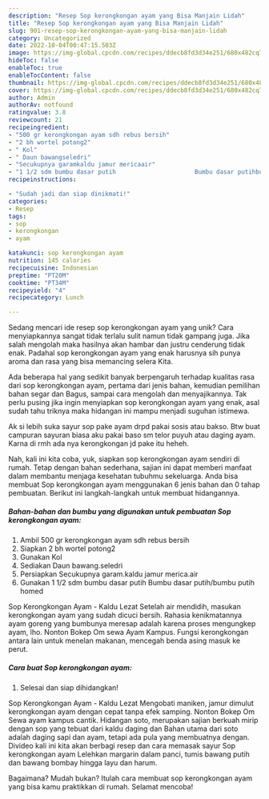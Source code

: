 ```yaml
---
description: "Resep Sop kerongkongan ayam yang Bisa Manjain Lidah"
title: "Resep Sop kerongkongan ayam yang Bisa Manjain Lidah"
slug: 901-resep-sop-kerongkongan-ayam-yang-bisa-manjain-lidah
category: Uncategorized
date: 2022-10-04T00:47:15.503Z
image: https://img-global.cpcdn.com/recipes/ddecb8fd3d34e251/680x482cq70/sop-kerongkongan-ayam-foto-resep-utama.jpg
hideToc: false
enableToc: true
enableTocContent: false
thumbnail: https://img-global.cpcdn.com/recipes/ddecb8fd3d34e251/680x482cq70/sop-kerongkongan-ayam-foto-resep-utama.jpg
cover: https://img-global.cpcdn.com/recipes/ddecb8fd3d34e251/680x482cq70/sop-kerongkongan-ayam-foto-resep-utama.jpg
author: Admin
authorAv: notfound
ratingvalue: 3.8
reviewcount: 21
recipeingredient:
- "500 gr kerongkongan ayam sdh rebus bersih"
- "2 bh wortel potong2"
- " Kol"
- " Daun bawangseledri"
- "Secukupnya garamkaldu jamur mericaair"
- "1 1/2 sdm bumbu dasar putih                      Bumbu dasar putihbumbu putih homed"
recipeinstructions:

- "Sudah jadi dan siap dinikmati!"
categories:
- Resep
tags:
- sop
- kerongkongan
- ayam

katakunci: sop kerongkongan ayam 
nutrition: 145 calories
recipecuisine: Indonesian
preptime: "PT20M"
cooktime: "PT34M"
recipeyield: "4"
recipecategory: Lunch

---
```





Sedang mencari ide resep sop kerongkongan ayam yang unik? Cara menyiapkannya sangat tidak terlalu sulit namun tidak gampang juga. Jika salah mengolah maka hasilnya akan hambar dan justru cenderung tidak enak. Padahal sop kerongkongan ayam yang enak harusnya sih punya aroma dan rasa yang bisa memancing selera Kita.





Ada beberapa hal yang sedikit banyak berpengaruh terhadap kualitas rasa dari sop kerongkongan ayam, pertama dari jenis bahan, kemudian pemilihan bahan segar dan Bagus, sampai cara mengolah dan menyajikannya. Tak perlu pusing jika ingin menyiapkan sop kerongkongan ayam yang enak,      asal sudah tahu triknya maka hidangan ini mampu menjadi suguhan istimewa.














Ak si lebih suka sayur sop pake ayam drpd pakai sosis atau bakso. Btw buat campuran sayuran biasa aku pakai baso sm telor puyuh atau daging ayam. Karna di rmh ada nya kerongkongan jd pake itu heheh.






Nah, kali ini kita coba, yuk, siapkan sop kerongkongan ayam sendiri di rumah. Tetap dengan bahan sederhana, sajian ini dapat memberi manfaat dalam membantu menjaga kesehatan tubuhmu sekeluarga. Anda bisa membuat Sop kerongkongan ayam menggunakan 6 jenis bahan dan 0 tahap pembuatan. Berikut ini langkah-langkah untuk membuat hidangannya.

<!--inarticleads1-->

##### Bahan-bahan dan bumbu yang digunakan untuk pembuatan Sop kerongkongan ayam:

1. Ambil 500 gr kerongkongan ayam sdh rebus bersih
1. Siapkan 2 bh wortel potong2
1. Gunakan  Kol
1. Sediakan  Daun bawang.seledri
1. Persiapkan Secukupnya garam.kaldu jamur merica.air
1. Gunakan 1 1/2 sdm bumbu dasar putih                      Bumbu dasar putih/bumbu putih homed


Sop Kerongkongan Ayam - Kaldu Lezat Setelah air mendidih, masukan kerongkongan ayam yang sudah dicuci bersih. Rahasia kenikmatannya ayam goreng yang bumbunya meresap adalah karena proses mengungkep ayam, lho. Nonton Bokep Om sewa Ayam Kampus. Fungsi kerongkongan antara lain untuk menelan makanan, mencegah benda asing masuk ke perut. 

<!--inarticleads2-->

##### Cara buat Sop kerongkongan ayam:


1. Selesai dan siap dihidangkan!

Sop Kerongkongan Ayam - Kaldu Lezat Mengobati maniken, jamur dimulut kerongkongan ayam dengan cepat tanpa efek samping. Nonton Bokep Om Sewa ayam kampus cantik. Hidangan soto, merupakan sajian berkuah mirip dengan sop yang tebuat dari kaldu daging dan Bahan utama dari soto adalah daging sapi dan ayam, tetapi ada pula yang membuatnya dengan. Divideo kali ini kita akan berbagi resep dan cara memasak sayur Sop kerongkongan ayam Lelehkan margarin dalam panci, tumis bawang putih dan bawang bombay hingga layu dan harum. 

Bagaimana? Mudah bukan? Itulah cara membuat sop kerongkongan ayam yang bisa kamu praktikkan di rumah. Selamat mencoba!
